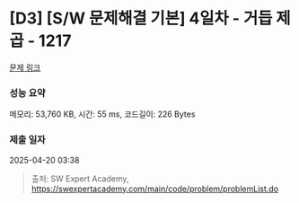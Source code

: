 # [D3] [S/W 문제해결 기본] 4일차 - 거듭 제곱 - 1217 

[문제 링크](https://swexpertacademy.com/main/code/problem/problemDetail.do?contestProbId=AV14dUIaAAUCFAYD) 

### 성능 요약

메모리: 53,760 KB, 시간: 55 ms, 코드길이: 226 Bytes

### 제출 일자

2025-04-20 03:38



> 출처: SW Expert Academy, https://swexpertacademy.com/main/code/problem/problemList.do
